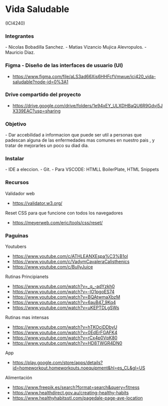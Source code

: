 <!--COMENTARIOS-->
# Vida Saludable
(ICI4240)

<h3> Integrantes </h3>
- Nicolas Bobadilla Sanchez.
- Matias Vizancio Mujica Alevropulos.
- Mauricio Diaz.

<h3> Figma - Diseño de las interfaces de usuario (UI) </h3>

- https://www.figma.com/file/aLS3ad66Xis6HHFcfVmwue/ici420_vida-saludable?node-id=0%3A1

<h3> Drive compartido del proyecto </h3>

- https://drive.google.com/drive/folders/1e94xEY_ULXDHBaQU6R9Gdvj5JX339EAC?usp=sharing

<h3> Objetivo </h3>
- Dar accebilidad a informacion que puede ser util a personas que padescan alguna de las enfermedades mas comunes en nuestro pais , y tratar de mejorarles un poco su diad dia.

<h3> Instalar </h3>
- IDE a eleccion.
- Git.
- Para VSCODE: HTMLL BoilerPlate, HTML Snippets

<h3> Recursos </h3>
Validador web


- https://validator.w3.org/

Reset CSS para que funcione con todos los navegadores

- https://meyerweb.com/eric/tools/css/reset/

<h3> Paguinas </h3>
Youtubers

- https://www.youtube.com/c/ATHLEANXEspa%C3%B1ol
- https://www.youtube.com/c/VadymCavaleraCalisthenics
- https://www.youtube.com/c/BullyJuice

Rutinas Principianets

- https://www.youtube.com/watch?v=_q_-adYzkh0
- https://www.youtube.com/watch?v=-lO1pgoES74
- https://www.youtube.com/watch?v=BQAtwmaXbzM
- https://www.youtube.com/watch?v=6auB47_9Kq4
- https://www.youtube.com/watch?v=uKEPTDLgSWs

Rutinas mas intensas

- https://www.youtube.com/watch?v=hTKOciDDbyU
- https://www.youtube.com/watch?v=0EdErFGAFK4
- https://www.youtube.com/watch?v=rCx4p0VpK80
- https://www.youtube.com/watch?v=HD8TWGR4DN0

App

- https://play.google.com/store/apps/details?id=homeworkout.homeworkouts.noequipment&hl=es_CL&gl=US

Alimentación

- https://www.freepik.es/search?format=search&query=fitness
- https://www.healthdirect.gov.au/creating-healthy-habits
- https://www.healthyhabitsstl.com/pagedale-page-ave-location
